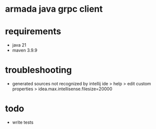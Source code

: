 # armada java grpc client

# requirements
- java 21
- maven 3.9.9

# troubleshooting
- generated sources not recognized by intellij ide > help > edit custom properties > idea.max.intellisense.filesize=20000

# todo
- write tests